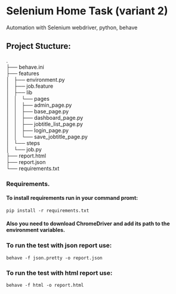 # Selenium Home Task (variant 2)
Automation with Selenium webdriver, python, behave
## Project Stucture:
.                     
├── behave.ini                         
├── features                        
│   ├── environment.py                       
│   ├── job.feature                     
│   ├── lib                           
│   │   └── pages                             
│   │       ├── admin_page.py                         
│   │       ├── base_page.py                          
│   │       ├── dashboard_page.py                            
│   │       ├── jobtitle_list_page.py                             
│   │       ├── login_page.py                            
│   │       └── save_jobtitle_page.py                          
│   └── steps                               
│       └── job.py                                    
├── report.html                                
├── report.json                     
└── requirements.txt                

### Requirements. 
#### To install requirements run in your command promt:
```
pip install -r requirements.txt
```
#### Also you need to download ChromeDriver and add its path to the environment variables.

### To run the test with json report use:
```
behave -f json.pretty -o report.json
```
### To run the test with html report use:
```
behave -f html -o report.html
```
